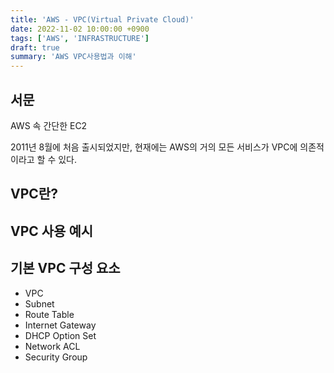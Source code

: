 ```yaml
---
title: 'AWS - VPC(Virtual Private Cloud)'
date: 2022-11-02 10:00:00 +0900
tags: ['AWS', 'INFRASTRUCTURE']
draft: true
summary: 'AWS VPC사용법과 이해'
---
```


## 서문
AWS 속 간단한 EC2 

2011년 8월에 처음 출시되었지만, 현재에는 AWS의 거의 모든 서비스가 VPC에 의존적이라고 할 수 있다.

## VPC란?

## VPC 사용 예시

## 기본 VPC 구성 요소
- VPC
- Subnet
- Route Table
- Internet Gateway
- DHCP Option Set
- Network ACL
- Security Group